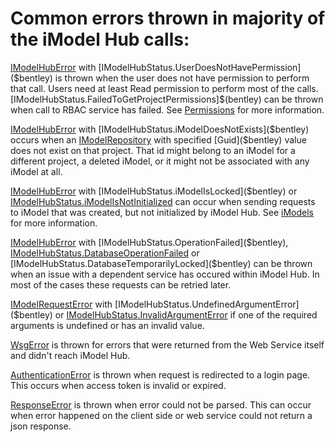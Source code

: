 # Common errors thrown in majority of the iModel Hub calls:

[IModelHubError]($clients) with [IModelHubStatus.UserDoesNotHavePermission]($bentley) is thrown when the user does not have permission to perform that call. Users need at least Read permission to perform most of the calls. [IModelHubStatus.FailedToGetProjectPermissions]$(bentley) can be thrown when call to RBAC service has failed. See [Permissions](./Permissions.md) for more information.

[IModelHubError]($clients) with [IModelHubStatus.iModelDoesNotExists]($bentley) occurs when an [IModelRepository]($clients) with specified [Guid]($bentley) value does not exist on that project. That id might belong to an iModel for a different project, a deleted iModel, or it might not be associated with any iModel at all.

[IModelHubError]($clients) with [IModelHubStatus.iModelIsLocked]($bentley) or [IModelHubStatus.iModelIsNotInitialized]($bentley) can occur when sending requests to iModel that was created, but not initialized by iModel Hub. See [iModels](./iModels.md) for more information.

[IModelHubError]($clients) with [IModelHubStatus.OperationFailed]($bentley), [IModelHubStatus.DatabaseOperationFailed]($bentley) or [IModelHubStatus.DatabaseTemporarilyLocked]($bentley) can be thrown when an issue with a dependent service has occured within iModel Hub. In most of the cases these requests can be retried later.

[IModelRequestError]($clients) with [IModelHubStatus.UndefinedArgumentError]($bentley) or [IModelHubStatus.InvalidArgumentError]($bentley) if one of the required arguments is undefined or has an invalid value.

[WsgError]($clients) is thrown for errors that were returned from the Web Service itself and didn't reach iModel Hub.

[AuthenticationError]($clients) is thrown when request is redirected to a login page. This occurs when access token is invalid or expired.

[ResponseError]($clients) is thrown when error could not be parsed. This can occur when error happened on the client side or web service could not return a json response.
